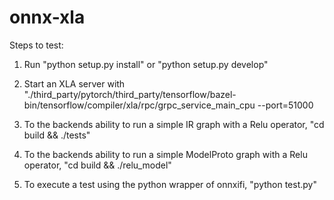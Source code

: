 # onnx-xla

Steps to test:

1. Run "python setup.py install" or "python setup.py develop"

2. Start an XLA server with "./third_party/pytorch/third_party/tensorflow/bazel-bin/tensorflow/compiler/xla/rpc/grpc_service_main_cpu --port=51000

3. To the backends ability to run a simple IR graph with a Relu operator, "cd build && ./tests"

4. To the backends ability to run a simple ModelProto graph with a Relu operator, "cd build && ./relu_model" 

5. To execute a test using the python wrapper of onnxifi, "python test.py"
